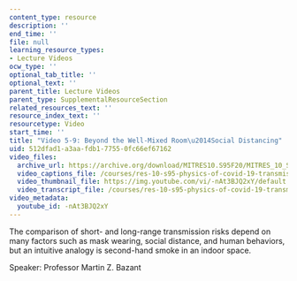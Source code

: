 ```yaml
---
content_type: resource
description: ''
end_time: ''
file: null
learning_resource_types:
- Lecture Videos
ocw_type: ''
optional_tab_title: ''
optional_text: ''
parent_title: Lecture Videos
parent_type: SupplementalResourceSection
related_resources_text: ''
resource_index_text: ''
resourcetype: Video
start_time: ''
title: "Video 5-9: Beyond the Well-Mixed Room\u2014Social Distancing"
uid: 512dfad1-a3aa-fdb1-7755-0fc66ef67162
video_files:
  archive_url: https://archive.org/download/MITRES10.S95F20/MITRES_10_S95F20_0509_300k.mp4
  video_captions_file: /courses/res-10-s95-physics-of-covid-19-transmission-fall-2020/44f1a3c81fa05a6fb1b4dba53a0e5b89_-nAt3BJQ2xY.vtt
  video_thumbnail_file: https://img.youtube.com/vi/-nAt3BJQ2xY/default.jpg
  video_transcript_file: /courses/res-10-s95-physics-of-covid-19-transmission-fall-2020/1c6ebd2cb842bbd0d698cd858deafa81_-nAt3BJQ2xY.pdf
video_metadata:
  youtube_id: -nAt3BJQ2xY
---
```


The comparison of short- and long-range transmission risks depend on many factors such as mask wearing, social distance, and human behaviors, but an intuitive analogy is second-hand smoke in an indoor space.

Speaker: Professor Martin Z. Bazant




